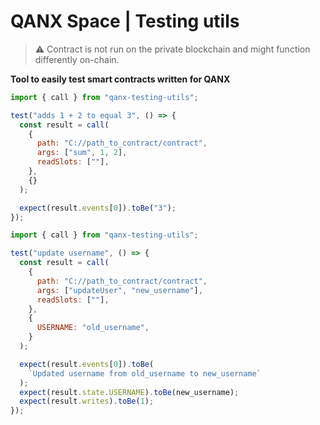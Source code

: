 # QANX Space | Testing utils

> ⚠ Contract is not run on the private blockchain and might function differently on-chain.

**Tool to easily test smart contracts written for QANX**

```js
import { call } from "qanx-testing-utils";

test("adds 1 + 2 to equal 3", () => {
  const result = call(
    {
      path: "C://path_to_contract/contract",
      args: ["sum", 1, 2],
      readSlots: [""],
    },
    {}
  );

  expect(result.events[0]).toBe("3");
});
```

```js
import { call } from "qanx-testing-utils";

test("update username", () => {
  const result = call(
    {
      path: "C://path_to_contract/contract",
      args: ["updateUser", "new_username"],
      readSlots: [""],
    },
    {
      USERNAME: "old_username",
    }
  );

  expect(result.events[0]).toBe(
    `Updated username from old_username to new_username`
  );
  expect(result.state.USERNAME).toBe(new_username);
  expect(result.writes).toBe(1);
});
```
